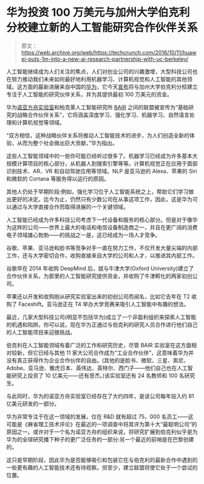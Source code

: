 # 华为投资 100 万美元与加州大学伯克利分校建立新的人工智能研究合作伙伴关系

> 原文：<https://web.archive.org/web/https://techcrunch.com/2016/10/11/huawei-puts-1m-into-a-new-ai-research-partnership-with-uc-berkeley/>

人工智能继续成为人们关注的焦点，人们对创业公司的兴趣激增，大型科技公司也在努力推动我们未来如何最好地利用机器学习、计算机视觉和人工智能的其他领域。这方面的最新进展来自中国的[华为](https://web.archive.org/web/20230403021459/http://huawei.com/)，它今天[宣布](https://web.archive.org/web/20230403021459/http://www.huawei.com/en/news/2016/10/Huawei-UC-Berkeley-Strategic-Partnership-Research-AI)将与加州大学伯克利分校建立专注于人工智能的研究伙伴关系，并为其提供最初 100 万美元的资金。

华为[诺亚方舟实验室](https://web.archive.org/web/20230403021459/http://www.noahlab.com.hk/)和柏克莱人工智能研究所 [BAIR](https://web.archive.org/web/20230403021459/http://bair.berkeley.edu/) 之间的联盟被宣传为“基础研究的战略合作伙伴关系”，它将涵盖深度学习、强化学习、机器学习、自然语言处理和计算机视觉等领域。

“双方相信，这种战略伙伴关系将推动人工智能技术的进步，为人们创造全新的体验，从而为整个社会做出巨大贡献，”华为指出。

这些人工智能领域中的一些你可能已经听过很多了。机器学习已经成为许多基本大规模计算项目的核心部分，从机器人到搜索引擎等等。计算机视觉正在应用于面部识别技术、AR、VR 和自动驾驶应用等领域。NLP 是亚马逊的 Alexa、苹果的 Siri 和微软的 Cortana 等服务得以运行的原因。

其他人仍处于早期阶段:例如，强化学习位于人工智能系统之上，帮助它们学习做出更好的决定。迄今为止，仍然只有少数公司在从事这项工作，因此，这是华为可以通过与大学直接合作而取得进展的一个关键领域。

人工智能已经成为许多科技公司考虑下一代设备和服务的核心部分。但是对于像华为这样的公司——世界上最大的电话和电信设备制造商之一，并且在更广阔的消费电子领域雄心勃勃——的挑战之一是，这已经成为一场人才竞争。

谷歌、苹果、亚马逊和脸书等竞争对手一直在努力工作，不仅开发大量尖端的内部工作，还与大学密切合作，收购直接来自大学的公司和人才，以推进其内部工作。

谷歌早在 2014 年收购 DeepMind 后，就与牛津大学(Oxford University)建立了合作伙伴关系，为那里的人工智能研究提供资金，并收购了牛津孵化的两家初创公司。

苹果还以开发和收购刚从研究实验室出来的初创公司而闻名，比如它去年在 T2 收购了 Faceshift。亚马逊正在 T4 举办大学竞赛来吸引人工智能中有趣的想法。

最近，几家大型科技公司(明显不包括华为)成立了一个非盈利组织来探索人工智能的机遇和陷阱。你可以说，现在华为正通过与伯克利的研究人员合作进行他们自己的人工智能项目来迎接挑战。

伯克利在人工智能领域有着广泛的工作和研究历史，尽管 BAIR 实验室在这方面相对较新，但它已经与其他 11 家大公司合作成为“工业合作伙伴”，这意味着华为并没有真正获得作为企业合作伙伴的自由。(其他的是脸书、微软、三星、索尼、Adobe、亚马逊、雅虎日本、英伟达、英特尔、西门子——他们自己也在人工智能研究上投资了 10 亿美元——还有思杰。)该实验室还有 24 名教师和 100 名研究生。

与此同时，华为的诺亚方舟实验室已经存在了大约四年，是该公司每年投入约 81 亿美元研发的一部分。

华为非常专注于在这一领域的发展，仅在 R&D 就有超过 75，000 名员工——这可能是《麻省理工技术评论》在最近的一项调查中将其评为第十大“最聪明公司”的原因之一。或许对于一个名为诺亚方舟的组织来说，将研究扩展到伯克利似乎是为华为的全球研究播下种子的更广泛任务的一部分:另一个最近的前哨是在巴黎创建的。

这只是早期阶段，因此华为是否能够吸引和包装它在与伯克利的最新合作中遇到的一些更有趣的人工智能技术还有待观察。但至少，建立联盟将使它处于一个尝试的位置。